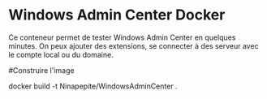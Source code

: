 # Windows Admin Center Docker

Ce conteneur permet de tester Windows Admin Center en quelques minutes. On peux ajouter des extensions, se connecter à des serveur avec le compte local ou du domaine.

#Construire l'image

docker build -t  Ninapepite/WindowsAdminCenter .
